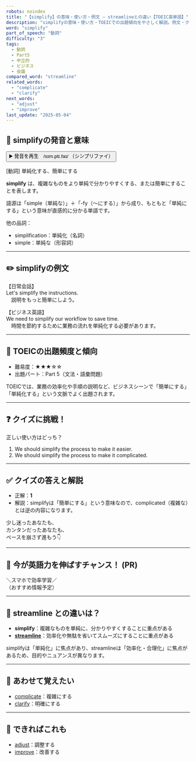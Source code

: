 ```yaml
---
robots: noindex
title: "【simplify】の意味・使い方・例文 ― streamlineとの違い【TOEIC英単語】"
description: "simplifyの意味・使い方・TOEICでの出題傾向をやさしく解説。例文・クイズ付きでstreamlineとの違いもわかりやすく学べます。"
word: "simplify"
part_of_speech: "動詞"
difficulty: "3"
tags:
  - 動詞
  - Part5
  - 中立的
  - ビジネス
  - 会議
compared_word: "streamline"
related_words:
  - "complicate"
  - "clarify"
next_words:
  - "adjust"
  - "improve"
last_update: "2025-05-04"
---
```


## 🔰 simplifyの発音と意味

<button class="play-audio" onclick="playTTS('simplify')">
  <span class="play-audio-main">
    ▶️ 発音を再生　/sɪm.plɪ.faɪ/
  </span>
  <span class="play-audio-sub">
    （シンプリファイ）
  </span>
</button>

[動詞] 単純化する、簡単にする

**simplify** は、複雑なものをより単純で分かりやすくする、または簡単にすることを表します。

語源は「simple（単純な）」＋「-fy（～にする）」から成り、もともと「単純にする」という意味が直感的に分かる単語です。

他の品詞：  
- simplification：単純化（名詞）
- simple：単純な（形容詞）

---

## ✏️ simplifyの例文

【日常会話】  
Let's simplify the instructions.  
　説明をもっと簡単にしよう。

【ビジネス英語】  
We need to simplify our workflow to save time.  
　時間を節約するために業務の流れを単純化する必要があります。

---

## 🎯 TOEICの出題頻度と傾向

- 難易度：★★★☆☆
- 出題パート：Part 5（文法・語彙問題）

TOEICでは、業務の効率化や手順の説明など、ビジネスシーンで「簡単にする」「単純化する」という文脈でよく出題されます。

---

## ❓ クイズに挑戦！

正しい使い方はどっち？

1. We should simplify the process to make it easier.  
2. We should simplify the process to make it complicated.

---

## ✅ クイズの答えと解説

- 正解：**1**
- 解説：simplifyは「簡単にする」という意味なので、complicated（複雑な）とは逆の内容になります。

少し迷ったあなたも、  
カンタンだったあなたも、  
ペースを崩さず進もう👇️

---

## 🚀 今が英語力を伸ばすチャンス！ (PR)

<div class="info-center">
＼スマホで効率学習／<br>  
（おすすめ情報予定）
</div>

---

## 🤔  streamline との違いは？

- **simplify**：複雑なものを単純に、分かりやすくすることに重点がある
- **[streamline](/word/streamline)**：効率化や無駄を省いてスムーズにすることに重点がある

simplifyは「単純化」に焦点があり、streamlineは「効率化・合理化」に焦点があるため、目的やニュアンスが異なります。

---

## 🧩 あわせて覚えたい

- [complicate](/word/complicate)：複雑にする
- [clarify](/word/clarify)：明確にする

---

## 📖 できればこれも

- [adjust](/word/adjust)：調整する
- [improve](/word/improve)：改善する

<!-- cvid: aid18_bid05 -->
